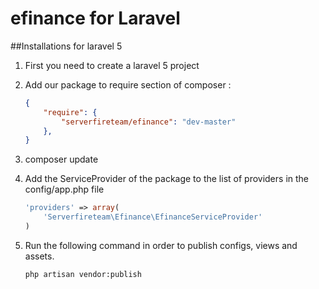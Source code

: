 # efinance for Laravel



##Installations for laravel 5

1. First you need to create a laravel 5 project

2. Add our package to require section of composer :

    ```json
    {
        "require": {
            "serverfireteam/efinance": "dev-master"
        },
    }
    ```
3. composer update 


4. Add the ServiceProvider of the package to the list of providers in the config/app.php file

    ```php
    'providers' => array(
        'Serverfireteam\Efinance\EfinanceServiceProvider'
    )
    ```

5. Run the following command in order to publish configs, views and assets.  

    ```bash
    php artisan vendor:publish

    ```

